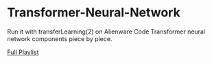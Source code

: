# Transformer-Neural-Network
Run it with transferLearning(2) on Alienware
Code Transformer neural network components piece by piece. 

[Full Playlist](https://www.youtube.com/playlist?list=PLTl9hO2Oobd97qfWC40gOSU8C0iu0m2l4)
